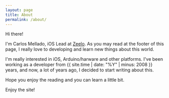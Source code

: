 ```yaml
---
layout: page
title: About
permalink: /about/
---
```


Hi there!

I'm Carlos Mellado, iOS Lead at [Zeelo](https://zeelo.co).
As you may read at the footer of this page, I really love to developing and learn new things about this world.

I'm really interested in iOS, Arduino/harware and other platforms. 
I've been working as a developer from {{ site.time | date: "%Y" | minus: 2008 }} years, and now, a lot of years ago, I decided to start writing about this.

Hope you enjoy the reading and you can learn a little bit.

Enjoy the site!